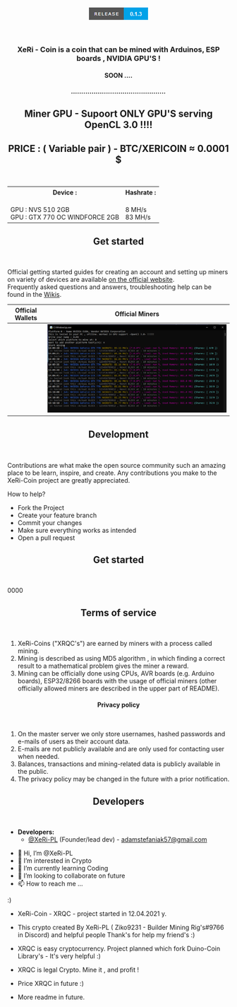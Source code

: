 
<p align = "center">
  <a href="">
    <img width="500em" src="" />
  </a>
  <br>
  <a href="https://github.com/XeRi-PL/XeRi-Coin">
    <img src="https://github.com/XeRi-PL/XeRi-Coin/blob/main/Resources/release_0.1.3.png" /></a>
  </br>
</p>
<br>
<h3 align="center">XeRi - Coin is a coin that can be mined with Arduinos, ESP boards , NVIDIA GPU'S !</h3>
<h4 align="center">SOON ....</h4>
<h5 align="center">..............................................</h5>
<h2 align="center">Miner GPU - Supoort ONLY GPU'S serving OpenCL 3.0 !!!!</h2>
<h2 align="center">PRICE : ( Variable pair ) - BTC/XERICOIN ≈ 0.0001 $</h2>
</br>
<table align="center">
  <tr>
    <th>Device :</th>
    <th>Hashrate : </th>
  </tr>
  <tr>
    <td>
      <br> GPU : NVS 510 2GB 
      <br> GPU : GTX 770 OC WINDFORCE 2GB
    </td>
    <td>
      <br> 8 MH/s 
      <br> 83 MH/s
    </td>
  </tr>
</table>

<h2 align="center">Get started</h2><br>

Official getting started guides for creating an account and setting up miners on variety of devices are available <a href="https://adamstefaniak57.wixsite.com/xeri-avr-mining?lang=en">on the official website</a>.<br>
Frequently asked questions and answers, troubleshooting help can be found in the [Wikis](https://github.com/XeRi-PL/XeRi-Coin/wiki).<br>

| Official Wallets | Official Miners |
:-----------------:|:----------------:
[<img src="">]()  |  [<img src="https://github.com/XeRi-PL/XeRi-Coin/blob/main/Resources/Zrzut%20ekranu%20(13).png">]()




<h2 align="center">Development</h2><br>

Contributions are what make the open source community such an amazing place to be learn, inspire, and create.
Any contributions you make to the XeRi-Coin project are greatly appreciated.

How to help?

*   Fork the Project
*   Create your feature branch
*   Commit your changes
*   Make sure everything works as intended
*   Open a pull request


<h2 align="center">Get started</h2><br>


0000

<h2 align="center">Terms of service</h2><br>


1. XeRi-Coins ("XRQC's") are earned by miners with a process called mining.<br/>
2. Mining is described as using MD5 algorithm , in which finding a correct result to a mathematical problem gives the miner a reward.<br/>
3. Mining can be officially done using CPUs, AVR boards (e.g. Arduino boards), ESP32/8266 boards with the usage of official miners (other officially allowed miners are described in the upper part of README).<br/>

<h4 align="center">Privacy policy</h2><br>


1. On the master server we only store usernames, hashed passwords and e-mails of users as their account data.<br/>
2. E-mails are not publicly available and are only used for contacting user when needed.<br/>
3. Balances, transactions and mining-related data is publicly available in the public</a>.<br/>
4. The privacy policy may be changed in the future with a prior notification.

<h2 align="center">Developers</h2><br>

*   **Developers:**
    *   [@XeRi-PL](https://github.com/XeRi-PL) (Founder/lead dev) - adamstefaniak57@gmail.com


- 👋 Hi, I’m @XeRi-PL
- 👀 I’m interested in Crypto
- 🌱 I’m currently learning Coding
- 💞️ I’m looking to collaborate on future
- 📫 How to reach me ...

:)

- XeRi-Coin - XRQC - project started in 12.04.2021 y.

- This crypto created By XeRi-PL (    Ziko9231 - Builder Mining Rig's#9766    in Discord) and helpful people Thank's for help my friend's :) 

- XRQC is easy cryptocurrency. Project planned which fork Duino-Coin Library's - It's very helpful :)

- XRQC is legal Crypto. Mine it , and profit !

- Price XRQC in future :)

- More readme in future.
